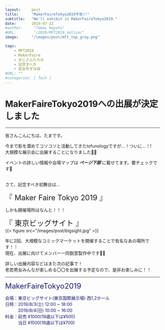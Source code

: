 ```yaml
---
layout:     post
title:      "MakerFaireTokyo2019予告!!"
subtitle:   "We'll exhibit in MakerFaireTokyo2019."
date:       2019-07-22
#author:     "Tamai Hayato"
#URL:        "/2020/MFT2019_notice/"
image:      "/images/post/mft_top_gray.png"

tags:
    - MFT2019
    - MakerFaire
    - おじさんたちの
    - 記念すべき
    - 処女作ダヨ😅
#URL: ""
#categories: [ Tech ]
---
```



# MakerFaireTokyo2019への出展が決定しました
*****

皆さんこんにちは、たまです。

今まで影を潜めてコソコソと活動してきたtofunologyですが...！ついに...！!  
大規模な展示会に出展することになりました🙌🙌  

イベントの詳しい情報や会場マップは **_ページ下部_** に載せてます。要チェックです🔎

<br>
さて、記念すべき初舞台は...

<font size="5">『 Maker Faire Tokyo 2019 』</font> 
  
しかも開催場所はなんと！！！  

<font size="5">『 東京ビッグサイト 』</font>  
{{< figure src="/images/post/bigsight.jpg" >}}

年に2回、大規模なコミックマーケットを開催することで有名なあの場所です！！  
現在、出展に向けてメンバー一同鋭意製作中です🔧🔧  

詳しい出展内容などはまた次の記事で！  
老若男女みんなが楽しめる〇〇を出展する予定なので、是非お楽しみに！！


*****
<span style="color: #191970">
<font size="5"> MakerFaireTokyo2019 </font> 

会場：東京ビッグサイト(東京国際展示場) 西1,2ホール<br>
日時：2019/8/3(土) 12:00 ~ 18:00<br>
　　　2019/8/4(日) 10:00 ~ 16:00<br>
料金：前売 ¥1000(18歳以下は¥500)<br>
　　　当日 ¥1500(18歳以下は¥700)<br>
</span>



